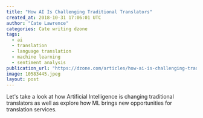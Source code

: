 ```yaml
---
title: "How AI Is Challenging Traditional Translators"
created_at: 2018-10-31 17:06:01 UTC
author: "Cate Lawrence"
categories: Cate writing dzone
tags: 
  - ai
  - translation
  - language translation
  - machine learning
  - sentiment analysis
publication_url: "https://dzone.com/articles/how-ai-is-challenging-traditional-translators"
image: 10583445.jpeg
layout: post
---
```

Let's take a look at how Artificial Intelligence is changing traditional translators as well as explore how ML brings new opportunities for translation services.

